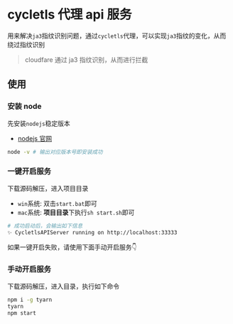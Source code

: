 # cycletls 代理 api 服务

用来解决`ja3`指纹识别问题，通过`cycletls`代理，可以实现`ja3`指纹的变化，从而绕过指纹识别

> cloudfare 通过 ja3 指纹识别，从而进行拦截

## 使用

### 安装 node

先安装`nodejs`稳定版本

- [nodejs 官网](https://nodejs.org/zh-cn/)

```bash
node -v # 输出对应版本号即安装成功
```

### 一键开启服务

下载源码解压，进入项目目录

- `win`系统: 双击`start.bat`即可
- `mac`系统: **项目目录**下执行`sh start.sh`即可

```bash
# 成功启动后，会输出如下信息
✨ CycletlsAPIServer running on http://localhost:33333
```

如果一键开启失败，请使用下面手动开启服务👇

### 手动开启服务

下载源码解压，进入目录，执行如下命令

```bash
npm i -g tyarn
tyarn
npm start
```
